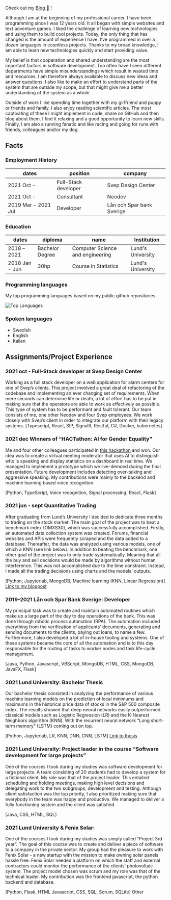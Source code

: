 Check out my [Blog 📝](https://blog.nicolo.io) !

Although I am at the beginning of my professional career, I have been programming since I was 12 years old. It all began with simple websites and text adventure games. I liked the challenge of learning new technologies and using them to build cool projects. Today, the only thing that has changed is the amount of experience I have. I’ve programmed in over a dozen languages in countless projects. Thanks to my broad knowledge, I am able to learn new technologies quickly and start providing value.

My belief is that cooperation and shared understanding are the most important factors in software development. Too often have I seen different departments have simple misunderstandings which result in wasted time and resources. I am therefore always available to discuss new ideas and answer questions. I also like to make an effort to understand parts of the system that are outside my scope, but that might give me a better understanding of the system as a whole.

Outside of work I like spending time together with my girlfriend and puppy or friends and family. I also enjoy reading scientific articles. The most captivating of these I might implement in code, share on GitHub and then blog about them. I find it relaxing and a good opportunity to learn new skills. Finally, I am also a running fanatic and like racing and going for runs with friends, colleagues and/or my dog.

## Facts

### Employment History

| dates               | position             | company                   |
| ------------------- | -------------------- | ------------------------- |
| 2021 Oct -          | Full-Stack developer | Svep Design Center        |
| 2021 Oct -          | Consultant           | Neodev                    |
| 2019 Mar - 2021 Jul | Developer            | Lån och Spar bank Sverige |

### Education

| dates          | diploma         | name                             | Institution       |
| -------------- | --------------- | -------------------------------- | ----------------- |
| 2018 – 2021    | Bachelor Degree | Computer Science and engineering | Lund's University |
| 2018 Jan - Jun | 30hp            | Course in Statistics             | Lund's University |

### Programming languages

My top programming languages based on my public github repositories.

![Top Languages](https://github-readme-stats.vercel.app/api/top-langs/?username=nicoloridulfo&langs_count=8&exclude_repo=blog)

### Spoken languages

- Swedish
- English
- Italian

## Assignments/Project Experience

### 2021 oct - Full-Stack developer at Svep Design Center

Working as a full stack developer on a web application for alarm centers for one of Svep’s clients. This project involved a great deal of refactoring of the codebase and implementing an ever changing set of requirements. When mere seconds can determine life or death, a lot of effort has to be put in making sure that the operators are able to work as effectively as possible. This type of system has to be performant and fault tolerant. Our team consists of me, one other Neodev and four Svep employees. We work closely with Svep’s client in order to integrate our platform with their legacy systems.
[Typescript, React, SIP, SignalR, Restful, C#, Docker, kubernetes]

### 2021 dec Winners of “HACTathon: AI for Gender Equality”

Me and four other colleagues participated in [this hackathon](https://www.vinnova.se/en/events-calendar/2020/12/hactathon-ai-for-gender-equality/) and won. Our idea was to create a virtual meeting moderator that uses AI to distinguish who is speaking and display statistics on a dashboard in real time. We managed to implement a prototype which we live-demoed during the final presentation. Future development includes detecting over-talking and aggressive speaking. My contributions were mainly to the backend and machine learning based voice recognition.

[Python, TypeScript, Voice recognition, Signal processing, React, Flask]

### 2021 jun - sept Quantitative Trading

After graduating from Lund’s University I decided to dedicate three months to trading on the stock market. The main goal of the project was to beat a benchmark index (OMXS30), which was successfully accomplished. Firstly, an automated data collection system was created. Forums, financial websites and APIs were frequently scraped and the data added to a database. Thereafter, the data was analyzed using various models, one of which a KNN (see link below). In addition to beating the benchmark, one other goal of the project was to only trade systematically. Meaning that all the buy and sell decisions would be made by algorithms without human interference. This was not accomplished due to the time constraint. Instead, I made all the trading decisions using charts and the models’ outputs.

[Python, Jupyterlab, MongoDB, Machine learning (KNN, Linear Regression)] [Link to my blogpost](https://blog.nicolo.io/finance/analysis/2021/07/09/Support-Resistance.html)

### 2019-2021 Lån och Spar Bank Sverige: Developer

My principal task was to create and maintain automated routines which make up a large part of the day to day operations of the bank. This was done through robotic process automation (RPA). The automation included everything from the verification of applicants’ documents, generating and sending documents to the clients, paying out loans, to name a few. Furthermore, I also developed a lot of in-house tooling and systems. One of these systems became the core of all the automation and is to this day responsable for the routing of tasks to worker nodes and task life-cycle management.

[Java, Python, Javascript, VBScript, MongoDB, HTML, CSS, MongoDB, JavaFX, Flask]

### 2021 Lund University: Bachelor Thesis

Our bachelor thesis consisted in analyzing the performance of various machine learning models on the prediction of local minimums and maximums in the historical price data of stocks in the S&P 500 composite index. The results showed that deep neural networks easily outperformed classical models such as Logistic Regression (LR) and the K-Nearest Neighbors algorithm (KNN). With the recurrent neural network “Long short-term memory” (LSTM) coming out on top.

[Python, Jupyterlab, LR, KNN, DNN, CNN, LSTM] [Link to thesis](http://lup.lub.lu.se/student-papers/record/9065850)

### 2021 Lund University: Project leader in the course “Software development for large projects”

One of the courses I took during my studies was software development for large projects. A team consisting of 20 students had to develop a system for a fictional client. My role was that of the project leader. This entailed scheduling and holding meetings, making high level decisions and delegating work to the two subgroups; development and testing. Although client satisfaction was the top priority, I also prioritized making sure that everybody in the team was happy and productive. We managed to deliver a fully functioning system and the client was satisfied.

[Java, CSS, HTML, SQL]

### 2021 Lund University & Fenix Solar:

One of the courses I took during my studies was simply called “Project 3rd year”. The goal of this course was to create and deliver a piece of software to a company in the private sector. My group had the pleasure to work with Fenix Solar - a new startup with the mission to make owning solar panels hassle free. Fenix Solar needed a platform on which the staff and external contractors could monitor the performance of the clients’ photovoltaic system. The project model chosen was scrum and my role was that of the technical leader. My contribution was the frontend javascript, the python backend and database.

[Python, Flask, HTML Javascript, CSS, SQL, Scrum, SQLite]
Other
